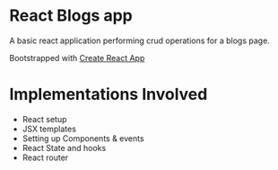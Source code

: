# React Blogs app

A basic react application performing crud operations for a blogs page.

Bootstrapped with [Create React App](https://github.com/facebook/create-react-app)

# Implementations Involved
 
 - React setup
 - JSX templates
 - Setting up Components & events
 - React State and hooks
 - React router 
